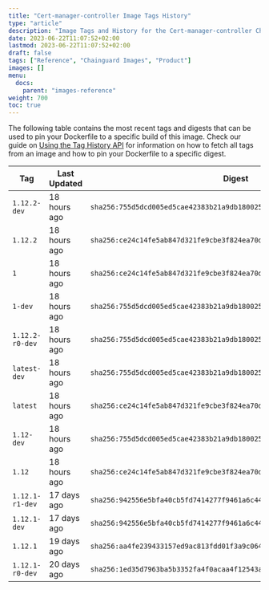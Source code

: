 ```yaml
---
title: "Cert-manager-controller Image Tags History"
type: "article"
description: "Image Tags and History for the Cert-manager-controller Chainguard Image"
date: 2023-06-22T11:07:52+02:00
lastmod: 2023-06-22T11:07:52+02:00
draft: false
tags: ["Reference", "Chainguard Images", "Product"]
images: []
menu:
  docs:
    parent: "images-reference"
weight: 700
toc: true
---
```


The following table contains the most recent tags and digests that can be used to pin your Dockerfile to a specific build of this image. Check our guide on [Using the Tag History API](/chainguard/chainguard-images/using-the-tag-history-api/) for information on how to fetch all tags from an image and how to pin your Dockerfile to a specific digest.

| Tag             | Last Updated | Digest                                                                    |
|-----------------|--------------|---------------------------------------------------------------------------|
| `1.12.2-dev`    | 18 hours ago | `sha256:755d5dcd005ed5cae42383b21a9db1800250925643dd743a4080ac769bce1809` |
| `1.12.2`        | 18 hours ago | `sha256:ce24c14fe5ab847d321fe9cbe3f824ea70dacae403982a862f9bb4387549ce49` |
| `1`             | 18 hours ago | `sha256:ce24c14fe5ab847d321fe9cbe3f824ea70dacae403982a862f9bb4387549ce49` |
| `1-dev`         | 18 hours ago | `sha256:755d5dcd005ed5cae42383b21a9db1800250925643dd743a4080ac769bce1809` |
| `1.12.2-r0-dev` | 18 hours ago | `sha256:755d5dcd005ed5cae42383b21a9db1800250925643dd743a4080ac769bce1809` |
| `latest-dev`    | 18 hours ago | `sha256:755d5dcd005ed5cae42383b21a9db1800250925643dd743a4080ac769bce1809` |
| `latest`        | 18 hours ago | `sha256:ce24c14fe5ab847d321fe9cbe3f824ea70dacae403982a862f9bb4387549ce49` |
| `1.12-dev`      | 18 hours ago | `sha256:755d5dcd005ed5cae42383b21a9db1800250925643dd743a4080ac769bce1809` |
| `1.12`          | 18 hours ago | `sha256:ce24c14fe5ab847d321fe9cbe3f824ea70dacae403982a862f9bb4387549ce49` |
| `1.12.1-r1-dev` | 17 days ago  | `sha256:942556e5bfa40cb5fd7414277f9461a6c446233f696dff6a111bc479cb684ae6` |
| `1.12.1-dev`    | 17 days ago  | `sha256:942556e5bfa40cb5fd7414277f9461a6c446233f696dff6a111bc479cb684ae6` |
| `1.12.1`        | 19 days ago  | `sha256:aa4fe239433157ed9ac813fdd01f3a9c0647a893ead4852bb8f24d3637dd58ee` |
| `1.12.1-r0-dev` | 20 days ago  | `sha256:1ed35d7963ba5b3352fa4f0acaa4f12543a4a28405e1d06e4be8400c55b672fd` |
